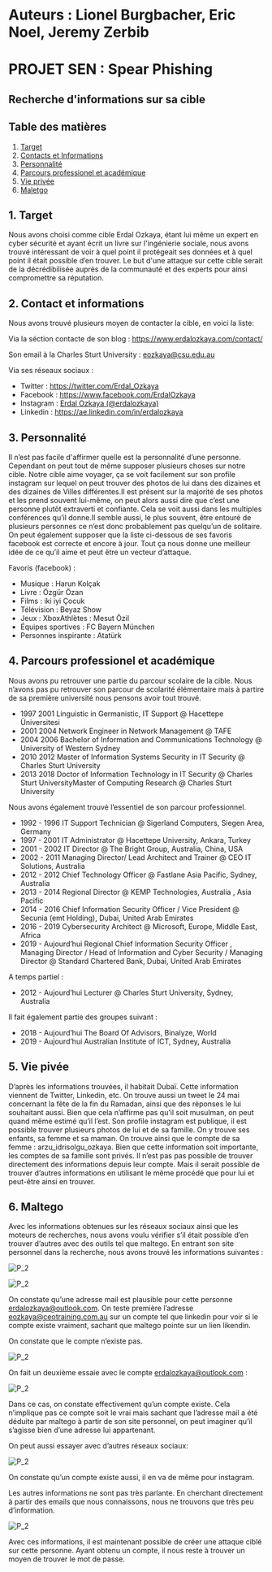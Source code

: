 # Auteurs : Lionel Burgbacher, Eric Noel, Jeremy Zerbib

# PROJET SEN : Spear Phishing

## Recherche d'informations sur sa cible

## Table des matières 

1. [ Target ](#target)
2. [ Contacts et Informations ](#candi)
3. [ Personnalité ](#perso)
4. [ Parcours professionel et académique ](#parc)
5. [ Vie privée ](#vp)
6. [ Maletgo ](#malt)

<a name="target"></a>

## 1. Target

Nous avons choisi comme cible Erdal Ozkaya, étant lui même un expert en cyber sécurité et ayant écrit un livre sur l'ingénierie sociale, nous avons trouvé intéressant de voir à quel point il protégeait ses données et à quel point il était possible d’en trouver. Le but d'une attaque sur cette cible  serait de la décrédibilisée auprès de la communauté et des experts pour ainsi compromettre sa réputation.

<a name="candi"></a>

## 2. Contact et informations

Nous avons trouvé plusieurs moyen de contacter la cible, en voici la liste:

Via la séction contacte de son blog : https://www.erdalozkaya.com/contact/

Son email à la Charles Sturt University : eozkaya@csu.edu.au

Via ses réseaux sociaux :

- Twitter : https://twitter.com/Erdal_Ozkaya
- Facebook : https://www.facebook.com/ErdalOzkaya
- Instagram : [Erdal Ozkaya (@erdalozkaya)](https://www.instagram.com/erdalozkaya/)
- Linkedin : https://ae.linkedin.com/in/erdalozkaya

<a name="perso"></a>
## 3. Personnalité

Il n’est pas facile d'affirmer quelle est la personnalité d’une personne. Cependant on peut tout de même supposer plusieurs choses sur notre cible. Notre cible aime voyager, ça se voit facilement sur son profile instagram sur lequel on peut trouver des photos de lui dans des dizaines et des dizaines de Villes différentes.Il est présent sur la majorité de ses photos et les prend souvent lui-même, on peut alors aussi dire que c’est une personne plutôt extraverti et confiante. Cela se voit aussi dans les multiples conférences qu’il donne.Il semble aussi, le plus souvent, être entouré de plusieurs personnes ce n’est donc probablement pas quelqu’un de solitaire. On peut également supposer que la liste ci-dessous de ses favoris facebook est correcte et encore à jour. Tout ça nous donne une meilleur idée de ce qu’il aime et peut être un vecteur d’attaque. 

Favoris (facebook) :

- Musique : Harun Kolçak
- Livre : Özgür Özan
- Films : iki iyi Çocuk
- Télévision : Beyaz Show
- Jeux : XboxAthlètes : Mesut Özil
- Équipes sportives : FC Bayern München
- Personnes inspirante : Atatürk

<a name="parc"></a>
## 4. Parcours professionel et académique

Nous avons pu retrouver une partie du parcour scolaire de la cible. Nous n’avons pas pu retrouver son parcour de scolarité élémentaire mais à partire de sa première université nous pensons avoir tout trouvé.

- 1997 2001 Linguistic in Germanistic, IT Support @ Hacettepe Üniversitesi
- 2001 2004 Network Engineer in Network Management @ TAFE
- 2004 2006 Bachelor of Information and Communications Technology @ University of Western Sydney
- 2010 2012 Master of Information Systems Security in IT Security @ Charles Sturt University
- 2013 2018 Doctor of Information Technology in IT Security @ Charles Sturt UniversityMaster of Computing Research @ Charles Sturt University

Nous avons également trouvé l’essentiel de son parcour professionnel.
- 1992 - 1996 IT Support Technician @ Sigerland Computers, Siegen Area, Germany
- 1997 - 2001 IT Administrator @ Hacettepe University, Ankara, Turkey
- 2001 - 2002 IT Director @ The Bright Group, Australia, China, USA
- 2002 - 2011 Managing Director/ Lead Architect and Trainer @ CEO IT Solutions, Australia
- 2012 - 2012 Chief Technology Officer @ Fastlane Asia Pacific, Sydney, Australia
- 2013 - 2014 Regional Director @ KEMP Technologies, Australia , Asia Pacific
- 2014 - 2016 Chief Information Security Officer / Vice President @ Secunia (emt Holding), Dubai, United Arab Emirates
- 2016 - 2019 Cybersecurity Architect @ Microsoft, Europe, Middle East, Africa
- 2019 - Aujourd’hui Regional Chief Information Security Officer , Managing Director / Head of Information and Cyber Security / Managing Director @ Standard Chartered Bank, Dubai, United Arab Emirates

A temps partiel :
- 2012 - Aujourd’hui Lecturer @ Charles Sturt University, Sydney, Australia

Il fait également partie des groupes suivant :
- 2018 - Aujourd’hui The Board Of Advisors, Binalyze, World
- 2019 - Aujourd’hui Australian Institute of ICT, Sydney, Australia

<a name="vp"></a>
## 5. Vie pivée

D’après les informations trouvées, il habitait Dubaï. Cette information viennent de Twitter, Linkedin, etc. On trouve aussi un tweet le 24 mai concernant la fête de la fin du Ramadan, ainsi que des réponses le lui souhaitant aussi. Bien que cela n’affirme pas qu’il soit musulman, on peut quand même estimé qu’il l’est. 
Son profile instagram est publique, il est possible trouver plusieurs photos de lui et de sa famille. On y trouve ses enfants, sa femme et sa maman. On trouve ainsi que le compte de sa femme : arzu_idrisolgu_ozkaya. Bien que cette information soit importante, les comptes de sa famille sont privés. Il n’est pas pas possible de trouver directement des informations depuis leur compte. Mais il serait possible de trouver d’autres informations en utilisant le même procédé que pour lui et peut-être ainsi en trouver.

<a name="malt"></a>
## 6. Maltego

Avec les informations obtenues sur les réseaux sociaux ainsi que les moteurs de recherches, nous avons voulu vérifier s’il était possible d’en trouver d’autres avec des outils tel que maltego. 
En entrant son site personnel dans la recherche, nous avons trouvé les informations suivantes : 

![P_2](assets/m1.png)

![P_2](assets/m1.png)

On constate qu’une adresse mail est plausible pour cette personne [erdalozkaya@outlook.com](mailto:erdalozkaya@outlook.com). On teste première l’adresse [eozkaya@ceotraining.com.au](mailto:eozkaya@ceotraining.com.au) sur un compte tel que linkedin pour voir si le compte existe vraiment, sachant que maltego pointe sur un lien likendin. 

On constate que le compte n’existe pas. 

![P_2](assets/m3.png)

On fait un deuxième essaie avec le compte [erdalozkaya@outlook.com](mailto:erdalozkaya@outlook.com) : 

![P_2](assets/m4.png)

Dans ce cas, on constate effectivement qu’un compte existe. Cela n’implique pas ce compte soit le vrai mais sachant que l’adresse mail a été déduite par maltego à partir de son site personnel, on peut imaginer qu’il s’agisse bien d’une adresse lui appartenant. 

On peut aussi essayer avec d’autres réseaux sociaux: 

![P_2](assets/m5.png)

On constate qu’un compte existe aussi, il en va de même pour instagram. 

Les autres informations ne sont pas très parlante.
En cherchant directement à partir des emails que nous connaissons, nous ne trouvons que très peu d’information. 

![P_2](assets/m6.png)

Avec ces informations, il est maintenant possible de créer une attaque ciblé sur cette personne. Ayant obtenu un compte, il nous reste à trouver un moyen de trouver le mot de passe.